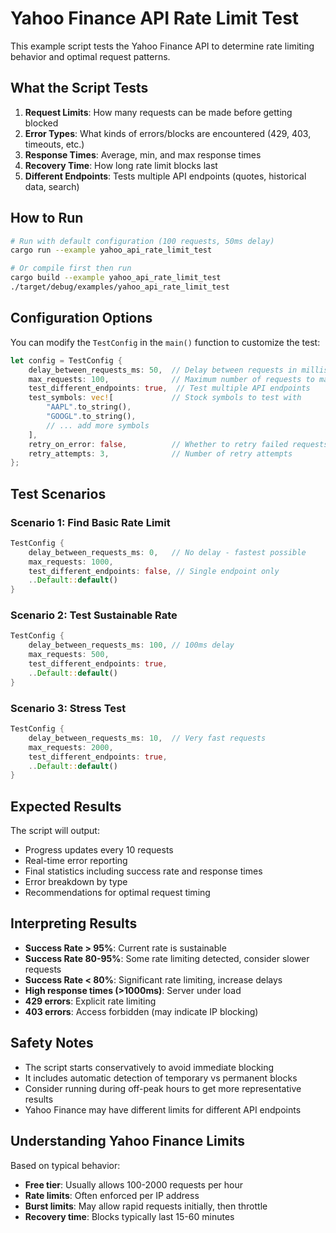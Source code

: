 # Yahoo Finance API Rate Limit Test

This example script tests the Yahoo Finance API to determine rate limiting behavior and optimal request patterns.

## What the Script Tests

1. **Request Limits**: How many requests can be made before getting blocked
2. **Error Types**: What kinds of errors/blocks are encountered (429, 403, timeouts, etc.)
3. **Response Times**: Average, min, and max response times
4. **Recovery Time**: How long rate limit blocks last
5. **Different Endpoints**: Tests multiple API endpoints (quotes, historical data, search)

## How to Run

```bash
# Run with default configuration (100 requests, 50ms delay)
cargo run --example yahoo_api_rate_limit_test

# Or compile first then run
cargo build --example yahoo_api_rate_limit_test
./target/debug/examples/yahoo_api_rate_limit_test
```

## Configuration Options

You can modify the `TestConfig` in the `main()` function to customize the test:

```rust
let config = TestConfig {
    delay_between_requests_ms: 50,  // Delay between requests in milliseconds
    max_requests: 100,              // Maximum number of requests to make
    test_different_endpoints: true,  // Test multiple API endpoints
    test_symbols: vec![             // Stock symbols to test with
        "AAPL".to_string(), 
        "GOOGL".to_string(), 
        // ... add more symbols
    ],
    retry_on_error: false,          // Whether to retry failed requests
    retry_attempts: 3,              // Number of retry attempts
};
```

## Test Scenarios

### Scenario 1: Find Basic Rate Limit
```rust
TestConfig {
    delay_between_requests_ms: 0,   // No delay - fastest possible
    max_requests: 1000,
    test_different_endpoints: false, // Single endpoint only
    ..Default::default()
}
```

### Scenario 2: Test Sustainable Rate
```rust
TestConfig {
    delay_between_requests_ms: 100, // 100ms delay
    max_requests: 500,
    test_different_endpoints: true,
    ..Default::default()
}
```

### Scenario 3: Stress Test
```rust
TestConfig {
    delay_between_requests_ms: 10,  // Very fast requests
    max_requests: 2000,
    test_different_endpoints: true,
    ..Default::default()
}
```

## Expected Results

The script will output:
- Progress updates every 10 requests
- Real-time error reporting
- Final statistics including success rate and response times
- Error breakdown by type
- Recommendations for optimal request timing

## Interpreting Results

- **Success Rate > 95%**: Current rate is sustainable
- **Success Rate 80-95%**: Some rate limiting detected, consider slower requests
- **Success Rate < 80%**: Significant rate limiting, increase delays
- **High response times (>1000ms)**: Server under load
- **429 errors**: Explicit rate limiting
- **403 errors**: Access forbidden (may indicate IP blocking)

## Safety Notes

- The script starts conservatively to avoid immediate blocking
- It includes automatic detection of temporary vs permanent blocks
- Consider running during off-peak hours to get more representative results
- Yahoo Finance may have different limits for different API endpoints

## Understanding Yahoo Finance Limits

Based on typical behavior:
- **Free tier**: Usually allows 100-2000 requests per hour
- **Rate limits**: Often enforced per IP address
- **Burst limits**: May allow rapid requests initially, then throttle
- **Recovery time**: Blocks typically last 15-60 minutes
